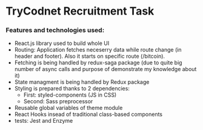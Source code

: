 # TryCodnet Recruitment Task

### Features and technologies used: 
  - React.js library used to build whole UI
  - Routing: Application fetches neceserry data while route change (in header and footer). Also it starts on specific route (/bitcoin). <br>
  - Fetching is being handled by redux-saga package (due to quite big number of async calls and purpose of demonstrate my knowledge about it) <br>
  - State managment is being handled by Redux package
  - Styling is prepared thanks to 2 dependencies: 
    - First: styled-components (JS in CSS) 
    - Second: Sass preprocessor
  - Reusable global variables of theme module 
  - React Hooks insead of traditional class-based components 
  - tests: Jest and Enzyme 
 
